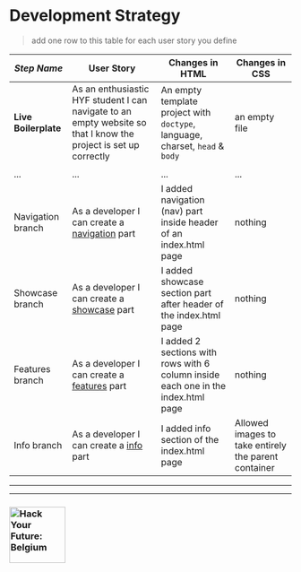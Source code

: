 # Development Strategy

> add one row to this table for each user story you define

| _Step Name_ | User Story | Changes in HTML | Changes in CSS |
| --- | --- | --- | --- |
| __Live Boilerplate__ | As an enthusiastic HYF student I can navigate to an empty website so that I know the project is set up correctly | An empty template project with `doctype`, language, charset, `head` & `body` | an empty file |
|  | |  |  |
| ... | ... | ... | ... |
| Navigation branch | As a developer I can create a [navigation](https://github.com/ekaterinaasf/app-theme/tree/navigation) part | I added navigation (nav) part inside header of an index.html page  | nothing |
| Showcase branch | As a developer I can create a [showcase](https://github.com/ekaterinaasf/app-theme/tree/showcase) part | I added showcase section part after header of the index.html page  | nothing |
| Features branch | As a developer I can create a [features](https://github.com/ekaterinaasf/app-theme/tree/features) part | I added 2 sections with rows with 6 column inside each one in the index.html page  | nothing |
| Info branch | As a developer I can create a [info](https://github.com/ekaterinaasf/app-theme/tree/info) part | I added info section of the index.html page  | Allowed images to take entirely the parent container |


---
---

### <a href="https://hackyourfuture.be" target="_blank"><img src="https://user-images.githubusercontent.com/18554853/63941625-4c7c3d00-ca6c-11e9-9a76-8d5e3632fe70.jpg" width="100" height="100" alt="Hack Your Future: Belgium"></a>
